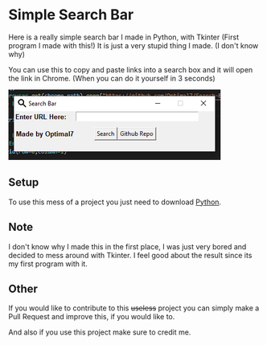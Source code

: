 # Simple Search Bar
Here is a really simple search bar I made in Python, with Tkinter (First program I made with this!)
It is just a very stupid thing I made. (I don't know why)

You can use this to copy and paste links into a search box and it will open the link in Chrome. (When you can do it yourself in 3 seconds)

<img src="imagemd/1.png">

## Setup
To use this mess of a project you just need to download [Python](www.python.org/downloads/).

## Note
I don't know why I made this in the first place, I was just very bored and decided to mess around with Tkinter.
I feel good about the result since its my first program with it.

## Other
If you would like to contribute to this ~~useless~~ project you can simply make a Pull Request and improve this, if you would like to.

And also if you use this project make sure to credit me.
